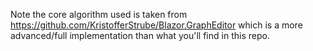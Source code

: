 ﻿Note the core algorithm used is taken from https://github.com/KristofferStrube/Blazor.GraphEditor
which is a more advanced/full implementation than what you'll find in this repo.